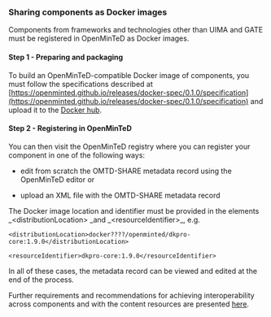 ### Sharing components as Docker images

Components from frameworks and technologies other than UIMA and GATE must be registered in OpenMinTeD as Docker images.

#### **Step 1 - Preparing and packaging**

To build an OpenMinTeD-compatible Docker image of components, you must follow the specifications described at [https://openminted.github.io/releases/docker-spec/0.1.0/specification](https://openminted.github.io/releases/docker-spec/0.1.0/specification) and upload it to the [Docker hub](https://hub.docker.com/).



#### **Step 2 - Registering in OpenMinTeD**

You can then visit the OpenMinTeD registry where you can register your component in one of the following ways:

* edit from scratch the OMTD-SHARE metadata record using the OpenMinTeD editor or

* upload an XML file with the OMTD-SHARE metadata record

The Docker image location and identifier must be provided in the elements _&lt;distributionLocation&gt; \_and _&lt;resourceIdentifier&gt;\_, e.g.

`<distributionLocation>docker????/openminted/dkpro-core:1.9.0</distributionLocation>`

`<resourceIdentifier>dkpro-core:1.9.0</resourceIdentifier>`

In all of these cases, the metadata record can be viewed and edited at the end of the process.

Further requirements and recommendations for achieving interoperability across components and with the content resources are presented [here](/guidelines_for_providers_of_sw_resources/how-to-make-your-components-interoperable.md).

